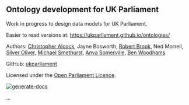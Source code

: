 Ontology development for UK Parliament
--------------------------------------

Work in progress to design data models for UK Parliament.

Easier to read versions at: https://ukparliament.github.io/ontologies/

Authors: [Christopher Alcock](https://twitter.com/chrisalcockdev), Jayne Bosworth, [Robert Brook](https://bsky.app/profile/robertbrook.bsky.social), Ned Morrell, [Silver Oliver](https://twitter.com/silveroliver), [Michael Smethurst](https://bsky.app/profile/fantasticlife.bsky.social), [Anya Somerville](https://bsky.app/profile/anyaso.bsky.social), [Ben Woodhams](https://twitter.com/benwoodhams)

GitHub: [ukparliament](https://github.com/ukparliament)

Licensed under the [Open Parliament Licence](http://www.parliament.uk/site-information/copyright/open-parliament-licence/).


[![generate-docs](https://github.com/ukparliament/ontologies/actions/workflows/docs.yml/badge.svg)](https://github.com/ukparliament/ontologies/actions/workflows/docs.yml)

...

